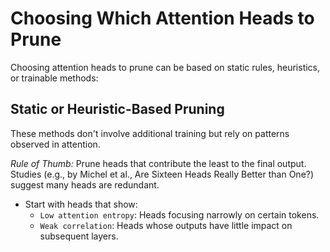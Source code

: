 # Choosing Which Attention Heads to Prune

Choosing attention heads to prune can be based on static rules, heuristics, or trainable methods:

## Static or Heuristic-Based Pruning

These methods don't involve additional training but rely on patterns observed in attention.

*Rule of Thumb:*
Prune heads that contribute the least to the final output. Studies (e.g., by Michel et al., Are Sixteen Heads Really Better than One?) suggest many heads are redundant.

- Start with heads that show:
  - `Low attention entropy`: Heads focusing narrowly on certain tokens.
  - `Weak correlation`: Heads whose outputs have little impact on subsequent layers.
